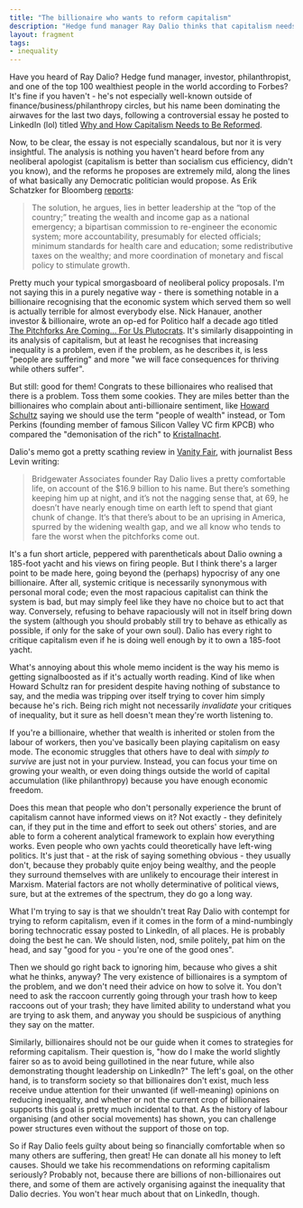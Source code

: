 ```yaml
---
title: "The billionaire who wants to reform capitalism"
description: "Hedge fund manager Ray Dalio thinks that capitalism needs to be reformed. Who cares."
layout: fragment
tags:
- inequality
---
```


Have you heard of Ray Dalio? Hedge fund manager, investor, philanthropist, and one of the top 100 wealthiest people in the world according to Forbes? It's fine if you haven't - he's not especially well-known outside of finance/business/philanthropy circles, but his name been dominating the airwaves for the last two days, following a controversial essay he posted to LinkedIn (lol) titled [Why and How Capitalism Needs to Be Reformed](https://www.linkedin.com/pulse/why-how-capitalism-needs-reformed-parts-1-2-ray-dalio/).

Now, to be clear, the essay is not especially scandalous, but nor it is very insightful. The analysis is nothing you haven't heard before from any neoliberal apologist (capitalism is better than socialism cus efficiency, didn't you know), and the reforms he proposes are extremely mild, along the lines of what basically any Democratic politician would propose. As Erik Schatzker for Bloomberg [reports](https://www.bloomberg.com/news/articles/2019-04-04/dalio-sounds-new-alarm-on-capitalist-flaws-warns-of-revolution):

> The solution, he argues, lies in better leadership at the “top of the country;” treating the wealth and income gap as a national emergency; a bipartisan commission to re-engineer the economic system; more accountability, presumably for elected officials; minimum standards for health care and education; some redistributive taxes on the wealthy; and more coordination of monetary and fiscal policy to stimulate growth.

Pretty much your typical smorgasboard of neoliberal policy proposals. I'm not saying this in a purely negative way - there is something notable in a billionaire recognising that the economic system which served them so well is actually terrible for almost everybody else. Nick Hanauer, another investor & billionaire, wrote an op-ed for Politico half a decade ago titled [The Pitchforks Are Coming… For Us Plutocrats](https://www.politico.com/magazine/story/2014/06/the-pitchforks-are-coming-for-us-plutocrats-108014). It's similarly disappointing in its analysis of capitalism, but at least he recognises that increasing inequality is a problem, even if the problem, as he describes it, is less "people are suffering" and more "we will face consequences for thriving while others suffer".

But still: good for them! Congrats to these billionaires who realised that there is a problem. Toss them some cookies. They are miles better than the billionaires who complain about anti-billionaire sentiment, like [Howard Schultz](/posts/fragments-42) saying we should use the term "people of wealth" instead, or Tom Perkins (founding member of famous Silicon Valley VC firm KPCB) who compared the "demonisation of the rich" to [Kristallnacht](https://www.independent.co.uk/news/world/americas/billionaire-venture-capitalist-thomas-perkins-ridiculed-after-writing-letter-comparing-the-treatment-9086096.html).

Dalio's memo got a pretty scathing review in [Vanity Fair](https://www.vanityfair.com/news/2019/04/ray-dalio-capitalism-revolution?verso=true), with journalist Bess Levin writing:

> Bridgewater Associates founder Ray Dalio lives a pretty comfortable life, on account of the $16.9 billion to his name. But there’s something keeping him up at night, and it’s not the nagging sense that, at 69, he doesn’t have nearly enough time on earth left to spend that giant chunk of change. It‘s that there’s about to be an uprising in America, spurred by the widening wealth gap, and we all know who tends to fare the worst when the pitchforks come out.

It's a fun short article, peppered with parentheticals about Dalio owning a 185-foot yacht and his views on firing people. But I think there's a larger point to be made here, going beyond the (perhaps) hypocrisy of any one billionaire. After all, systemic critique is necessarily synonymous with personal moral code; even the most rapacious capitalist can think the system is bad, but may simply feel like they have no choice but to act that way. Conversely, refusing to behave rapaciously will not in itself bring down the system (although you should probably still try to behave as ethically as possible, if only for the sake of your own soul). Dalio has every right to critique capitalism even if he is doing well enough by it to own a 185-foot yacht.

What's annoying about this whole memo incident is the way his memo is getting signalboosted as if it's actually worth reading. Kind of like when Howard Schultz ran for president despite having nothing of substance to say, and the media was tripping over itself trying to cover him simply because he's rich. Being rich might not necessarily _invalidate_ your critiques of inequality, but it sure as hell doesn't mean they're worth listening to.

If you're a billionaire, whether that wealth is inherited or stolen from the labour of workers, then you've basically been playing capitalism on easy mode. The economic struggles that others have to deal with _simply to survive_ are just not in your purview. Instead, you can focus your time on growing your wealth, or even doing things outside the world of capital accumulation (like philanthropy) because you have enough economic freedom.

Does this mean that people who don't personally experience the brunt of capitalism cannot have informed views on it? Not exactly - they definitely can, if they put in the time and effort to seek out others' stories, and are able to form a coherent analytical framework to explain how everything works. Even people who own yachts could theoretically have left-wing politics. It's just that - at the risk of saying something obvious - they usually don't, because they probably quite enjoy being wealthy, and the people they surround themselves with are unlikely to encourage their interest in Marxism. Material factors are not wholly determinative of political views, sure, but at the extremes of the spectrum, they do go a long way.

What I'm trying to say is that we shouldn't treat Ray Dalio with contempt for trying to reform capitalism, even if it comes in the form of a mind-numbingly boring technocratic essay posted to LinkedIn, of all places. He is probably doing the best he can. We should listen, nod, smile politely, pat him on the head, and say "good for you - you're one of the good ones".

Then we should go right back to ignoring him, because who gives a shit what he thinks, anyway? The very existence of billionaires is a symptom of the problem, and we don't need their advice on how to solve it. You don't need to ask the raccoon currently going through your trash how to keep raccoons out of your trash; they have limited ability to understand what you are trying to ask them, and anyway you should be suspicious of anything they say on the matter.

Similarly, billionaires should not be our guide when it comes to strategies for reforming capitalism. Their question is, "how do I make the world slightly fairer so as to avoid being guillotined in the near future, while also demonstrating thought leadership on LinkedIn?" The left's goal, on the other hand, is to transform society so that billionaires don't exist, much less receive undue attention for their unwanted (if well-meaning) opinions on reducing inequality, and whether or not the current crop of billionaires supports this goal is pretty much incidental to that. As the history of labour organising (and other social movements) has shown, you can challenge power structures even without the support of those on top.

So if Ray Dalio feels guilty about being so financially comfortable when so many others are suffering, then great! He can donate all his money to left causes. Should we take his recommendations on reforming capitalism seriously? Probably not, because there are billions of non-billionaires out there, and some of them are actively organising against the inequality that Dalio decries. You won't hear much about that on LinkedIn, though.
